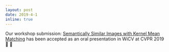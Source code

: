 ```yaml
---
layout: post
date: 2019-4-1
inline: true
---
```

Our workshop submission: <u>Semantically Similar Images with Kernel Mean Matching</u> has been accepted as an oral presentation in WiCV at CVPR 2019:tada: :tada:
